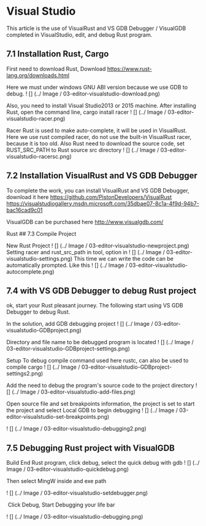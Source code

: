# Visual Studio
This article is the use of VisualRust and VS GDB Debugger / VisualGDB completed in VisualStudio, edit, and debug Rust program.

## 7.1 Installation Rust, Cargo

First need to download Rust, Download https://www.rust-lang.org/downloads.html

Here we must under windows GNU ABI version because we use GDB to debug.
! [] (../ Image / 03-editor-visualstudio-download.png)

Also, you need to install Visual Studio2013 or 2015 machine.
After installing Rust, open the command line,
cargo install racer
! [] (../ Image / 03-editor-visualstudio-racer.png)

Racer Rust is used to make auto-complete, it will be used in VisualRust. Here we use rust compiled racer, do not use the built-in VisualRust racer, because it is too old.
Also Rust need to download the source code, set
RUST_SRC_PATH to Rust source src directory
! [] (../ Image / 03-editor-visualstudio-racersc.png)

## 7.2 Installation VisualRust and VS GDB Debugger

To complete the work, you can install VisualRust and VS GDB Debugger, download it here
https://github.com/PistonDevelopers/VisualRust
https://visualstudiogallery.msdn.microsoft.com/35dbae07-8c1a-4f9d-94b7-bac16cad9c01

VisualGDB can be purchased here
http://www.visualgdb.com/

Rust ## 7.3 Compile Project

New Rust Project
! [] (../ Image / 03-editor-visualstudio-newproject.png)
Setting racer and rust_src_path in tool, option in
! [] (../ Image / 03-editor-visualstudio-settings.png)
This time we can write the code can be automatically prompted. Like this
! [] (../ Image / 03-editor-visualstudio-autocomplete.png)

## 7.4 with VS GDB Debugger to debug Rust project

ok, start your Rust pleasant journey. The following start using VS GDB Debugger to debug Rust.


In the solution, add GDB debugging project
! [] (../ Image / 03-editor-visualstudio-GDBproject.png)

Directory and file name to be debugged program is located
! [] (../ Image / 03-editor-visualstudio-GDBproject-settings.png)

Setup To debug compile command used here rustc, can also be used to compile cargo
! [] (../ Image / 03-editor-visualstudio-GDBproject-settings2.png)

Add the need to debug the program's source code to the project directory
! [] (../ Image / 03-editor-visualstudio-add-files.png)

Open source file and set breakpoints information, the project is set to start the project and select Local GDB to begin debugging
! [] (../ Image / 03-editor-visualstudio-set-breakpoints.png)

! [] (../ Image / 03-editor-visualstudio-debugging2.png)


## 7.5 Debugging Rust project with VisualGDB


Build End Rust program, click debug, select the quick debug with gdb
! [] (../ Image / 03-editor-visualstudio-quickdebug.png)

Then select MingW inside and exe path

! [] (../ Image / 03-editor-visualstudio-setdebugger.png)

 Click Debug, Start Debugging your life bar

! [] (../ Image / 03-editor-visualstudio-debugging.png)
